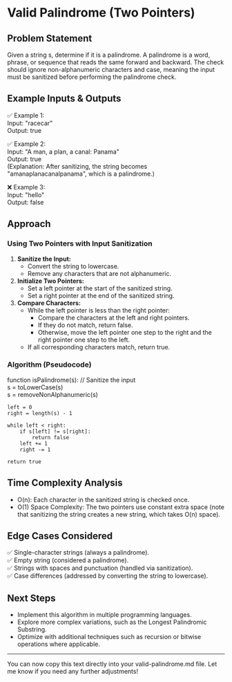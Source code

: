 # Valid Palindrome (Two Pointers)

## Problem Statement

Given a string s, determine if it is a palindrome. A palindrome is a word, phrase, or sequence that reads the same forward and backward. The check should ignore non-alphanumeric characters and case, meaning the input must be sanitized before performing the palindrome check.

## Example Inputs & Outputs

✅ Example 1:  
Input: "racecar"  
Output: true

✅ Example 2:  
Input: "A man, a plan, a canal: Panama"  
Output: true  
(Explanation: After sanitizing, the string becomes "amanaplanacanalpanama", which is a palindrome.)

❌ Example 3:  
Input: "hello"  
Output: false

## Approach

### Using Two Pointers with Input Sanitization

1. **Sanitize the Input:**
   - Convert the string to lowercase.
   - Remove any characters that are not alphanumeric.
2. **Initialize Two Pointers:**
   - Set a left pointer at the start of the sanitized string.
   - Set a right pointer at the end of the sanitized string.
3. **Compare Characters:**
   - While the left pointer is less than the right pointer:
     - Compare the characters at the left and right pointers.
     - If they do not match, return false.
     - Otherwise, move the left pointer one step to the right and the right pointer one step to the left.
   - If all corresponding characters match, return true.

### Algorithm (Pseudocode)

function isPalindrome(s):
// Sanitize the input  
 s = toLowerCase(s)  
 s = removeNonAlphanumeric(s)

    left = 0
    right = length(s) - 1

    while left < right:
        if s[left] != s[right]:
            return false
        left += 1
        right -= 1

    return true

## Time Complexity Analysis

- O(n): Each character in the sanitized string is checked once.
- O(1) Space Complexity: The two pointers use constant extra space (note that sanitizing the string creates a new string, which takes O(n) space).

## Edge Cases Considered

✅ Single-character strings (always a palindrome).  
✅ Empty string (considered a palindrome).  
✅ Strings with spaces and punctuation (handled via sanitization).  
✅ Case differences (addressed by converting the string to lowercase).

## Next Steps

- Implement this algorithm in multiple programming languages.
- Explore more complex variations, such as the Longest Palindromic Substring.
- Optimize with additional techniques such as recursion or bitwise operations where applicable.

---

You can now copy this text directly into your valid-palindrome.md file. Let me know if you need any further adjustments!
